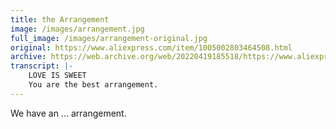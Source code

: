 ```yaml
---
title: the Arrangement
image: /images/arrangement.jpg
full_image: /images/arrangement-original.jpg
original: https://www.aliexpress.com/item/1005002803464508.html
archive: https://web.archive.org/web/20220419185518/https://www.aliexpress.com/item/1005002803464508.html
transcript: |-
    LOVE IS SWEET
    You are the best arrangement.
---
```

We have an … arrangement.
